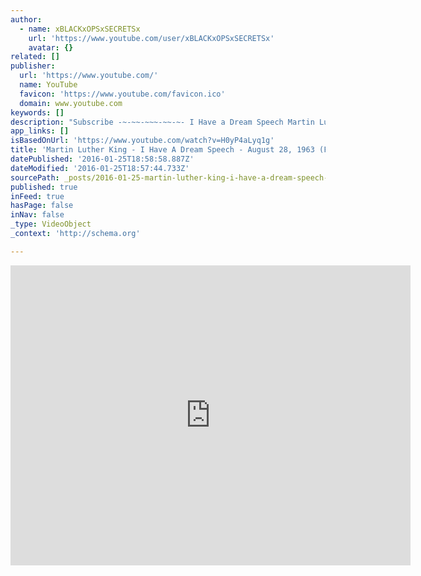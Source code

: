 ```yaml
---
author:
  - name: xBLACKxOPSxSECRETSx
    url: 'https://www.youtube.com/user/xBLACKxOPSxSECRETSx'
    avatar: {}
related: []
publisher:
  url: 'https://www.youtube.com/'
  name: YouTube
  favicon: 'https://www.youtube.com/favicon.ico'
  domain: www.youtube.com
keywords: []
description: "Subscribe -~-~~-~~~-~~-~- I Have a Dream Speech Martin Luther King's Address at March on Washington August 28, 1963. Washington, D.C."
app_links: []
isBasedOnUrl: 'https://www.youtube.com/watch?v=H0yP4aLyq1g'
title: 'Martin Luther King - I Have A Dream Speech - August 28, 1963 (Full Speech)'
datePublished: '2016-01-25T18:58:58.887Z'
dateModified: '2016-01-25T18:57:44.733Z'
sourcePath: _posts/2016-01-25-martin-luther-king-i-have-a-dream-speech-august-28-1963.md
published: true
inFeed: true
hasPage: false
inNav: false
_type: VideoObject
_context: 'http://schema.org'

---
```

<iframe src="https://cdn.embedly.com/widgets/media.html?src=https%3A%2F%2Fwww.youtube.com%2Fembed%2FH0yP4aLyq1g%3Ffeature%3Doembed&amp;url=https%3A%2F%2Fwww.youtube.com%2Fwatch%3Fv%3DH0yP4aLyq1g&amp;image=https%3A%2F%2Fi.ytimg.com%2Fvi%2FH0yP4aLyq1g%2Fhqdefault.jpg&amp;key=b7d04c9b404c499eba89ee7072e1c4f7&amp;type=text%2Fhtml&amp;schema=youtube" width="640" height="480" scrolling="no" frameborder="0" allowfullscreen="allowfullscreen" style=""></iframe>